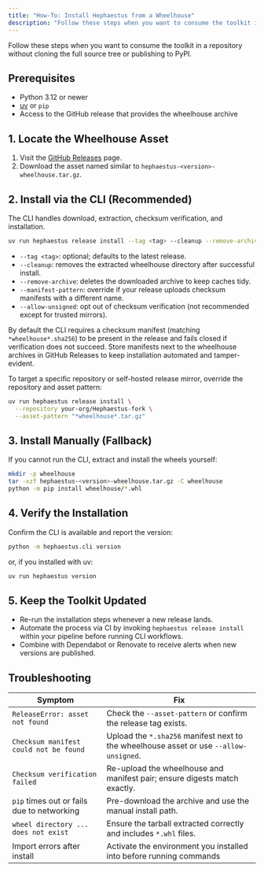 ```yaml
---
title: "How-To: Install Hephaestus from a Wheelhouse"
description: "Follow these steps when you want to consume the toolkit in a repository without cloning the full source tree or publishing to PyPI. - Python 3.12 or newer - uv..."
---
```

Follow these steps when you want to consume the toolkit in a repository without cloning the full
source tree or publishing to PyPI.

## Prerequisites

- Python 3.12 or newer
- [uv](https://github.com/astral-sh/uv) or `pip`
- Access to the GitHub release that provides the wheelhouse archive

## 1. Locate the Wheelhouse Asset

1. Visit the [GitHub Releases](https://github.com/IAmJonoBo/Hephaestus/releases) page.
2. Download the asset named similar to `hephaestus-<version>-wheelhouse.tar.gz`.

## 2. Install via the CLI (Recommended)

The CLI handles download, extraction, checksum verification, and installation.

```bash
uv run hephaestus release install --tag <tag> --cleanup --remove-archive
```

- `--tag <tag>`: optional; defaults to the latest release.
- `--cleanup`: removes the extracted wheelhouse directory after successful install.
- `--remove-archive`: deletes the downloaded archive to keep caches tidy.
- `--manifest-pattern`: override if your release uploads checksum manifests with a different name.
- `--allow-unsigned`: opt out of checksum verification (not recommended except for trusted mirrors).

By default the CLI requires a checksum manifest (matching `*wheelhouse*.sha256`) to be present in the
release and fails closed if verification does not succeed. Store manifests next to the wheelhouse
archives in GitHub Releases to keep installation automated and tamper-evident.

To target a specific repository or self-hosted release mirror, override the repository and asset
pattern:

```bash
uv run hephaestus release install \
  --repository your-org/Hephaestus-fork \
  --asset-pattern "*wheelhouse*.tar.gz"
```

## 3. Install Manually (Fallback)

If you cannot run the CLI, extract and install the wheels yourself:

```bash
mkdir -p wheelhouse
tar -xzf hephaestus-<version>-wheelhouse.tar.gz -C wheelhouse
python -m pip install wheelhouse/*.whl
```

## 4. Verify the Installation

Confirm the CLI is available and report the version:

```bash
python -m hephaestus.cli version
```

or, if you installed with uv:

```bash
uv run hephaestus version
```

## 5. Keep the Toolkit Updated

- Re-run the installation steps whenever a new release lands.
- Automate the process via CI by invoking `hephaestus release install` within your pipeline before
  running CLI workflows.
- Combine with Dependabot or Renovate to receive alerts when new versions are published.

## Troubleshooting

| Symptom                                    | Fix                                                                                    |
| ------------------------------------------ | -------------------------------------------------------------------------------------- |
| `ReleaseError: asset not found`            | Check the `--asset-pattern` or confirm the release tag exists.                         |
| `Checksum manifest could not be found`     | Upload the `*.sha256` manifest next to the wheelhouse asset or use `--allow-unsigned`. |
| `Checksum verification failed`             | Re-upload the wheelhouse and manifest pair; ensure digests match exactly.              |
| `pip` times out or fails due to networking | Pre-download the archive and use the manual install path.                              |
| `wheel directory ... does not exist`       | Ensure the tarball extracted correctly and includes `*.whl` files.                     |
| Import errors after install                | Activate the environment you installed into before running commands                    |
